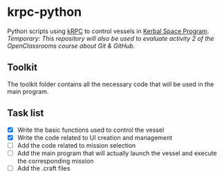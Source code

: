 # krpc-python
Python scripts using [kRPC](https://github.com/krpc/krpc) to control vessels in [Kerbal Space Program](https://www.kerbalspaceprogram.com/).
*Temporary: This repository will also be used to evaluate activity 2 of the OpenClassrooms course about Git & GitHub.*


## Toolkit
The toolkit folder contains all the necessary code that will be used in the main program.

## Task list
- [x] Write the basic functions used to control the vessel
- [x] Write the code related to UI creation and management
- [ ] Add the code related to mission selection
- [ ] Add the main program that will actually launch the vessel and execute the corresponding mission
- [ ] Add the .craft files
